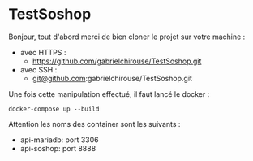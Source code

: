 # TestSoshop

Bonjour, tout d'abord merci de bien cloner le projet sur votre machine :
 - avec HTTPS :
   - https://github.com/gabrielchirouse/TestSoshop.git
 - avec SSH :
   - git@github.com:gabrielchirouse/TestSoshop.git
    
Une fois cette manipulation effectué, il faut lancé le docker :

```
docker-compose up --build
```
Attention les noms des container sont les suivants : 
- api-mariadb: port 3306
- api-soshop: port 8888

